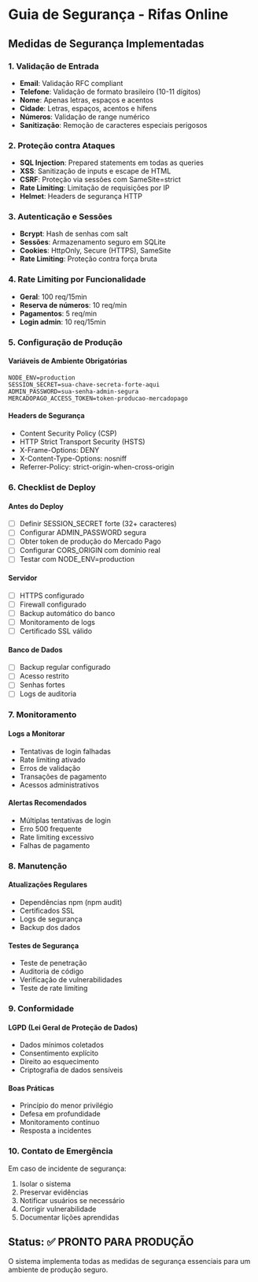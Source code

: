 # Guia de Segurança - Rifas Online

## Medidas de Segurança Implementadas

### 1. Validação de Entrada
- **Email**: Validação RFC compliant
- **Telefone**: Validação de formato brasileiro (10-11 dígitos)
- **Nome**: Apenas letras, espaços e acentos
- **Cidade**: Letras, espaços, acentos e hífens
- **Números**: Validação de range numérico
- **Sanitização**: Remoção de caracteres especiais perigosos

### 2. Proteção contra Ataques
- **SQL Injection**: Prepared statements em todas as queries
- **XSS**: Sanitização de inputs e escape de HTML
- **CSRF**: Proteção via sessões com SameSite=strict
- **Rate Limiting**: Limitação de requisições por IP
- **Helmet**: Headers de segurança HTTP

### 3. Autenticação e Sessões
- **Bcrypt**: Hash de senhas com salt
- **Sessões**: Armazenamento seguro em SQLite
- **Cookies**: HttpOnly, Secure (HTTPS), SameSite
- **Rate Limiting**: Proteção contra força bruta

### 4. Rate Limiting por Funcionalidade
- **Geral**: 100 req/15min
- **Reserva de números**: 10 req/min
- **Pagamentos**: 5 req/min
- **Login admin**: 10 req/15min

### 5. Configuração de Produção

#### Variáveis de Ambiente Obrigatórias
```env
NODE_ENV=production
SESSION_SECRET=sua-chave-secreta-forte-aqui
ADMIN_PASSWORD=sua-senha-admin-segura
MERCADOPAGO_ACCESS_TOKEN=token-producao-mercadopago
```

#### Headers de Segurança
- Content Security Policy (CSP)
- HTTP Strict Transport Security (HSTS)
- X-Frame-Options: DENY
- X-Content-Type-Options: nosniff
- Referrer-Policy: strict-origin-when-cross-origin

### 6. Checklist de Deploy

#### Antes do Deploy
- [ ] Definir SESSION_SECRET forte (32+ caracteres)
- [ ] Configurar ADMIN_PASSWORD segura
- [ ] Obter token de produção do Mercado Pago
- [ ] Configurar CORS_ORIGIN com domínio real
- [ ] Testar com NODE_ENV=production

#### Servidor
- [ ] HTTPS configurado
- [ ] Firewall configurado
- [ ] Backup automático do banco
- [ ] Monitoramento de logs
- [ ] Certificado SSL válido

#### Banco de Dados
- [ ] Backup regular configurado
- [ ] Acesso restrito
- [ ] Senhas fortes
- [ ] Logs de auditoria

### 7. Monitoramento

#### Logs a Monitorar
- Tentativas de login falhadas
- Rate limiting ativado
- Erros de validação
- Transações de pagamento
- Acessos administrativos

#### Alertas Recomendados
- Múltiplas tentativas de login
- Erro 500 frequente
- Rate limiting excessivo
- Falhas de pagamento

### 8. Manutenção

#### Atualizações Regulares
- Dependências npm (npm audit)
- Certificados SSL
- Logs de segurança
- Backup dos dados

#### Testes de Segurança
- Teste de penetração
- Auditoria de código
- Verificação de vulnerabilidades
- Teste de rate limiting

### 9. Conformidade

#### LGPD (Lei Geral de Proteção de Dados)
- Dados mínimos coletados
- Consentimento explícito
- Direito ao esquecimento
- Criptografia de dados sensíveis

#### Boas Práticas
- Princípio do menor privilégio
- Defesa em profundidade
- Monitoramento contínuo
- Resposta a incidentes

### 10. Contato de Emergência

Em caso de incidente de segurança:
1. Isolar o sistema
2. Preservar evidências
3. Notificar usuários se necessário
4. Corrigir vulnerabilidade
5. Documentar lições aprendidas

## Status: ✅ PRONTO PARA PRODUÇÃO

O sistema implementa todas as medidas de segurança essenciais para um ambiente de produção seguro.